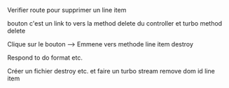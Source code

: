 Verifier route pour supprimer un line item

bouton c'est un link to vers la method delete du controller et turbo method delete

Clique sur le bouton --> Emmene vers methode line item destroy

Respond to do format etc.

Créer un fichier destroy etc. et faire un turbo stream remove dom id line item
